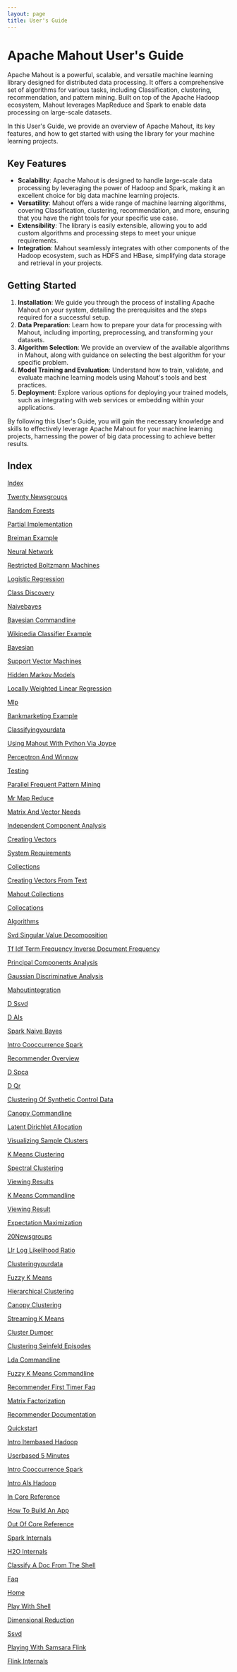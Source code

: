 ```yaml
---
layout: page
title: User's Guide
---
```


# Apache Mahout User's Guide

Apache Mahout is a powerful, scalable, and versatile machine learning library designed for distributed data processing. 
It offers a comprehensive set of algorithms for various tasks, including Classification, clustering, recommendation, and
pattern mining. Built on top of the Apache Hadoop ecosystem, Mahout leverages MapReduce and Spark to enable data 
processing on large-scale datasets.

In this User's Guide, we provide an overview of Apache Mahout, its key features, and how to get started with using the 
library for your machine learning projects.

## Key Features

- **Scalability**: Apache Mahout is designed to handle large-scale data processing by leveraging the power of Hadoop and Spark, making it an excellent choice for big data machine learning projects.
- **Versatility**: Mahout offers a wide range of machine learning algorithms, covering Classification, clustering, recommendation, and more, ensuring that you have the right tools for your specific use case.
- **Extensibility**: The library is easily extensible, allowing you to add custom algorithms and processing steps to meet your unique requirements.
- **Integration**: Mahout seamlessly integrates with other components of the Hadoop ecosystem, such as HDFS and HBase, simplifying data storage and retrieval in your projects.

## Getting Started

1. **Installation**: We guide you through the process of installing Apache Mahout on your system, detailing the prerequisites and the steps required for a successful setup.
2. **Data Preparation**: Learn how to prepare your data for processing with Mahout, including importing, preprocessing, and transforming your datasets.
3. **Algorithm Selection**: We provide an overview of the available algorithms in Mahout, along with guidance on selecting the best algorithm for your specific problem.
4. **Model Training and Evaluation**: Understand how to train, validate, and evaluate machine learning models using Mahout's tools and best practices.
5. **Deployment**: Explore various options for deploying your trained models, such as integrating with web services or embedding within your applications.

By following this User's Guide, you will gain the necessary knowledge and skills to effectively leverage Apache Mahout 
for your machine learning projects, harnessing the power of big data processing to achieve better results.

## Index

[Index](/documentation/users/index.html)

[Twenty Newsgroups](/Map_Reduce_Folder/Classification/twenty-newsgroups.html)

[Random Forests](/Map_Reduce_Folder/Classification/random-forests.html)

[Partial Implementation](/Map_Reduce_Folder/Classification/partial-implementation.html)

[Breiman Example](/Map_Reduce_Folder/Classification/breiman-example.html)

[Neural Network](/Map_Reduce_Folder/Classification/neural-network.html)

[Restricted Boltzmann Machines](/Map_Reduce_Folder/Classification/restricted-boltzmann-machines.html)

[Logistic Regression](/Map_Reduce_Folder/Classification/logistic-regression.html)

[Class Discovery](/Map_Reduce_Folder/Classification/class-discovery.html)

[Naivebayes](/Map_Reduce_Folder/Classification/naivebayes.html)

[Bayesian Commandline](/Map_Reduce_Folder/Classification/bayesian-commandline.html)

[Wikipedia Classifier Example](/Map_Reduce_Folder/Classification/wikipedia-classifier-example.html)

[Bayesian](/Map_Reduce_Folder/Classification/bayesian.html)

[Support Vector Machines](/Map_Reduce_Folder/Classification/support-vector-machines.html)

[Hidden Markov Models](/Map_Reduce_Folder/Classification/hidden-markov-models.html)

[Locally Weighted Linear Regression](/Map_Reduce_Folder/Classification/locally-weighted-linear-regression.html)

[Mlp](/Map_Reduce_Folder/Classification/mlp.html)

[Bankmarketing Example](/Map_Reduce_Folder/Classification/bankmarketing-example.html)

[Classifyingyourdata](/Map_Reduce_Folder/Classification/classifyingyourdata.html)

[Using Mahout With Python Via Jpype](/Map_Reduce_Folder/misc/using-mahout-with-python-via-jpype.html)

[Perceptron And Winnow](/Map_Reduce_Folder/misc/perceptron-and-winnow.html)

[Testing](/Map_Reduce_Folder/misc/testing.html)

[Parallel Frequent Pattern Mining](/Map_Reduce_Folder/misc/parallel-frequent-pattern-mining.html)

[Mr   Map Reduce](/Map_Reduce_Folder/misc/mr---map-reduce.html)

[Matrix And Vector Needs](/Map_Reduce_Folder/basics/matrix-and-vector-needs.html)

[Independent Component Analysis](/Map_Reduce_Folder/basics/independent-component-analysis.html)

[Creating Vectors](/Map_Reduce_Folder/basics/creating-vectors.html)

[System Requirements](/Map_Reduce_Folder/basics/system-requirements.html)

[Collections](/Map_Reduce_Folder/basics/collections.html)

[Creating Vectors From Text](/Map_Reduce_Folder/basics/creating-vectors-from-text.html)

[Mahout Collections](/Map_Reduce_Folder/basics/mahout-collections.html)

[Collocations](/Map_Reduce_Folder/basics/collocations.html)

[Algorithms](/Map_Reduce_Folder/basics/algorithms.html)

[Svd   Singular Value Decomposition](/Map_Reduce_Folder/basics/svd---singular-value-decomposition.html)

[Tf Idf   Term Frequency Inverse Document Frequency](/Map_Reduce_Folder/basics/tf-idf---term-frequency-inverse-document-frequency.html)

[Principal Components Analysis](/Map_Reduce_Folder/basics/principal-components-analysis.html)

[Gaussian Discriminative Analysis](/Map_Reduce_Folder/basics/gaussian-discriminative-analysis.html)

[Mahoutintegration](/Map_Reduce_Folder/basics/mahoutintegration.html)

[D Ssvd](/Map_Reduce_Folder/algorithms/d-ssvd.html)

[D Als](/Map_Reduce_Folder/algorithms/d-als.html)

[Spark Naive Bayes](/Map_Reduce_Folder/algorithms/spark-naive-bayes.html)

[Intro Cooccurrence Spark](/Map_Reduce_Folder/algorithms/intro-cooccurrence-spark.html)

[Recommender Overview](/Map_Reduce_Folder/algorithms/recommender-overview.html)

[D Spca](/Map_Reduce_Folder/algorithms/d-spca.html)

[D Qr](/Map_Reduce_Folder/algorithms/d-qr.html)

[Clustering Of Synthetic Control Data](/Map_Reduce_Folder/clustering/clustering-of-synthetic-control-data.html)

[Canopy Commandline](/Map_Reduce_Folder/clustering/canopy-commandline.html)

[Latent Dirichlet Allocation](/Map_Reduce_Folder/clustering/latent-dirichlet-allocation.html)

[Visualizing Sample Clusters](/Map_Reduce_Folder/clustering/visualizing-sample-clusters.html)

[K Means Clustering](/Map_Reduce_Folder/clustering/k-means-clustering.html)

[Spectral Clustering](/Map_Reduce_Folder/clustering/spectral-clustering.html)

[Viewing Results](/Map_Reduce_Folder/clustering/viewing-results.html)

[K Means Commandline](/Map_Reduce_Folder/clustering/k-means-commandline.html)

[Viewing Result](/Map_Reduce_Folder/clustering/viewing-result.html)

[Expectation Maximization](/Map_Reduce_Folder/clustering/expectation-maximization.html)

[20Newsgroups](/Map_Reduce_Folder/clustering/20newsgroups.html)

[Llr   Log Likelihood Ratio](/Map_Reduce_Folder/clustering/llr---log-likelihood-ratio.html)

[Clusteringyourdata](/Map_Reduce_Folder/clustering/clusteringyourdata.html)

[Fuzzy K Means](/Map_Reduce_Folder/clustering/fuzzy-k-means.html)

[Hierarchical Clustering](/Map_Reduce_Folder/clustering/hierarchical-clustering.html)

[Canopy Clustering](/Map_Reduce_Folder/clustering/canopy-clustering.html)

[Streaming K Means](/Map_Reduce_Folder/clustering/streaming-k-means.html)

[Cluster Dumper](/Map_Reduce_Folder/clustering/cluster-dumper.html)

[Clustering Seinfeld Episodes](/Map_Reduce_Folder/clustering/clustering-seinfeld-episodes.html)

[Lda Commandline](/Map_Reduce_Folder/clustering/lda-commandline.html)

[Fuzzy K Means Commandline](/Map_Reduce_Folder/clustering/fuzzy-k-means-commandline.html)

[Recommender First Timer Faq](/Map_Reduce_Folder/recommender/recommender-first-timer-faq.html)

[Matrix Factorization](/Map_Reduce_Folder/recommender/matrix-factorization.html)

[Recommender Documentation](/Map_Reduce_Folder/recommender/recommender-documentation.html)

[Quickstart](/Map_Reduce_Folder/recommender/quickstart.html)

[Intro Itembased Hadoop](/Map_Reduce_Folder/recommender/intro-itembased-hadoop.html)

[Userbased 5 Minutes](/Map_Reduce_Folder/recommender/userbased-5-minutes.html)

[Intro Cooccurrence Spark](/Map_Reduce_Folder/recommender/intro-cooccurrence-spark.html)

[Intro Als Hadoop](/Map_Reduce_Folder/recommender/intro-als-hadoop.html)

[In Core Reference](/Map_Reduce_Folder/environment/in-core-reference.html)

[How To Build An App](/Map_Reduce_Folder/environment/how-to-build-an-app.html)

[Out Of Core Reference](/Map_Reduce_Folder/environment/out-of-core-reference.html)

[Spark Internals](/Map_Reduce_Folder/environment/spark-internals.html)

[H2O Internals](/Map_Reduce_Folder/environment/h2o-internals.html)

[Classify A Doc From The Shell](/Map_Reduce_Folder/environment/classify-a-doc-from-the-shell.html)

[Faq](/Map_Reduce_Folder/sparkbindings/faq.html)

[Home](/Map_Reduce_Folder/sparkbindings/home.html)

[Play With Shell](/Map_Reduce_Folder/sparkbindings/play-with-shell.html)

[Dimensional Reduction](/Map_Reduce_Folder/dim-reduction/dimensional-reduction.html)

[Ssvd](/Map_Reduce_Folder/dim-reduction/ssvd.html)

[Playing With Samsara Flink](/documentation/users/flinkbindings/playing-with-samsara-flink.html)

[Flink Internals](/documentation/users/flinkbindings/flink-internals.html)
